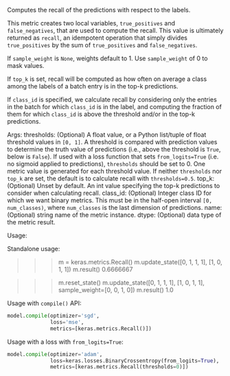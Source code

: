 Computes the recall of the predictions with respect to the labels.

This metric creates two local variables, `true_positives` and
`false_negatives`, that are used to compute the recall. This value is
ultimately returned as `recall`, an idempotent operation that simply divides
`true_positives` by the sum of `true_positives` and `false_negatives`.

If `sample_weight` is `None`, weights default to 1.
Use `sample_weight` of 0 to mask values.

If `top_k` is set, recall will be computed as how often on average a class
among the labels of a batch entry is in the top-k predictions.

If `class_id` is specified, we calculate recall by considering only the
entries in the batch for which `class_id` is in the label, and computing the
fraction of them for which `class_id` is above the threshold and/or in the
top-k predictions.

Args:
    thresholds: (Optional) A float value, or a Python list/tuple of float
        threshold values in `[0, 1]`. A threshold is compared with
        prediction values to determine the truth value of predictions (i.e.,
        above the threshold is `True`, below is `False`). If used with a
        loss function that sets `from_logits=True` (i.e. no sigmoid
        applied to predictions), `thresholds` should be set to 0.
        One metric value is generated for each threshold value.
        If neither `thresholds` nor `top_k` are set,
        the default is to calculate recall with `thresholds=0.5`.
    top_k: (Optional) Unset by default. An int value specifying the top-k
        predictions to consider when calculating recall.
    class_id: (Optional) Integer class ID for which we want binary metrics.
        This must be in the half-open interval `[0, num_classes)`, where
        `num_classes` is the last dimension of predictions.
    name: (Optional) string name of the metric instance.
    dtype: (Optional) data type of the metric result.

Usage:

Standalone usage:

>>> m = keras.metrics.Recall()
>>> m.update_state([0, 1, 1, 1], [1, 0, 1, 1])
>>> m.result()
0.6666667

>>> m.reset_state()
>>> m.update_state([0, 1, 1, 1], [1, 0, 1, 1], sample_weight=[0, 0, 1, 0])
>>> m.result()
1.0

Usage with `compile()` API:

```python
model.compile(optimizer='sgd',
              loss='mse',
              metrics=[keras.metrics.Recall()])
```

Usage with a loss with `from_logits=True`:

```python
model.compile(optimizer='adam',
              loss=keras.losses.BinaryCrossentropy(from_logits=True),
              metrics=[keras.metrics.Recall(thresholds=0)])
```
